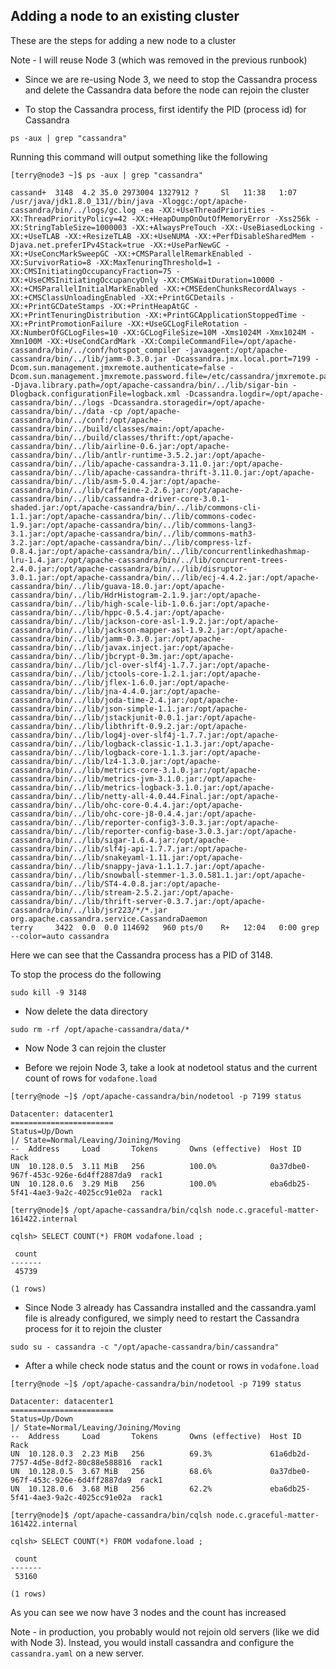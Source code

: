 ## Adding a node to an existing cluster

These are the steps for adding a new node to a cluster

Note - I will reuse Node 3 (which was removed in the previous runbook)

* Since we are re-using Node 3, we need to stop the Cassandra process and delete the Cassandra data before the node can rejoin the cluster

* To stop the Cassandra process, first identify the PID (process id) for Cassandra

```
ps -aux | grep "cassandra"
```
Running this command will output something like the following 

```
[terry@node3 ~]$ ps -aux | grep "cassandra"
	
cassand+  3148  4.2 35.0 2973004 1327912 ?     Sl   11:38   1:07 /usr/java/jdk1.8.0_131//bin/java -Xloggc:/opt/apache-cassandra/bin/../logs/gc.log -ea -XX:+UseThreadPriorities -XX:ThreadPriorityPolicy=42 -XX:+HeapDumpOnOutOfMemoryError -Xss256k -XX:StringTableSize=1000003 -XX:+AlwaysPreTouch -XX:-UseBiasedLocking -XX:+UseTLAB -XX:+ResizeTLAB -XX:+UseNUMA -XX:+PerfDisableSharedMem -Djava.net.preferIPv4Stack=true -XX:+UseParNewGC -XX:+UseConcMarkSweepGC -XX:+CMSParallelRemarkEnabled -XX:SurvivorRatio=8 -XX:MaxTenuringThreshold=1 -XX:CMSInitiatingOccupancyFraction=75 -XX:+UseCMSInitiatingOccupancyOnly -XX:CMSWaitDuration=10000 -XX:+CMSParallelInitialMarkEnabled -XX:+CMSEdenChunksRecordAlways -XX:+CMSClassUnloadingEnabled -XX:+PrintGCDetails -XX:+PrintGCDateStamps -XX:+PrintHeapAtGC -XX:+PrintTenuringDistribution -XX:+PrintGCApplicationStoppedTime -XX:+PrintPromotionFailure -XX:+UseGCLogFileRotation -XX:NumberOfGCLogFiles=10 -XX:GCLogFileSize=10M -Xms1024M -Xmx1024M -Xmn100M -XX:+UseCondCardMark -XX:CompileCommandFile=/opt/apache-cassandra/bin/../conf/hotspot_compiler -javaagent:/opt/apache-cassandra/bin/../lib/jamm-0.3.0.jar -Dcassandra.jmx.local.port=7199 -Dcom.sun.management.jmxremote.authenticate=false -Dcom.sun.management.jmxremote.password.file=/etc/cassandra/jmxremote.password -Djava.library.path=/opt/apache-cassandra/bin/../lib/sigar-bin -Dlogback.configurationFile=logback.xml -Dcassandra.logdir=/opt/apache-cassandra/bin/../logs -Dcassandra.storagedir=/opt/apache-cassandra/bin/../data -cp /opt/apache-cassandra/bin/../conf:/opt/apache-cassandra/bin/../build/classes/main:/opt/apache-cassandra/bin/../build/classes/thrift:/opt/apache-cassandra/bin/../lib/airline-0.6.jar:/opt/apache-cassandra/bin/../lib/antlr-runtime-3.5.2.jar:/opt/apache-cassandra/bin/../lib/apache-cassandra-3.11.0.jar:/opt/apache-cassandra/bin/../lib/apache-cassandra-thrift-3.11.0.jar:/opt/apache-cassandra/bin/../lib/asm-5.0.4.jar:/opt/apache-cassandra/bin/../lib/caffeine-2.2.6.jar:/opt/apache-cassandra/bin/../lib/cassandra-driver-core-3.0.1-shaded.jar:/opt/apache-cassandra/bin/../lib/commons-cli-1.1.jar:/opt/apache-cassandra/bin/../lib/commons-codec-1.9.jar:/opt/apache-cassandra/bin/../lib/commons-lang3-3.1.jar:/opt/apache-cassandra/bin/../lib/commons-math3-3.2.jar:/opt/apache-cassandra/bin/../lib/compress-lzf-0.8.4.jar:/opt/apache-cassandra/bin/../lib/concurrentlinkedhashmap-lru-1.4.jar:/opt/apache-cassandra/bin/../lib/concurrent-trees-2.4.0.jar:/opt/apache-cassandra/bin/../lib/disruptor-3.0.1.jar:/opt/apache-cassandra/bin/../lib/ecj-4.4.2.jar:/opt/apache-cassandra/bin/../lib/guava-18.0.jar:/opt/apache-cassandra/bin/../lib/HdrHistogram-2.1.9.jar:/opt/apache-cassandra/bin/../lib/high-scale-lib-1.0.6.jar:/opt/apache-cassandra/bin/../lib/hppc-0.5.4.jar:/opt/apache-cassandra/bin/../lib/jackson-core-asl-1.9.2.jar:/opt/apache-cassandra/bin/../lib/jackson-mapper-asl-1.9.2.jar:/opt/apache-cassandra/bin/../lib/jamm-0.3.0.jar:/opt/apache-cassandra/bin/../lib/javax.inject.jar:/opt/apache-cassandra/bin/../lib/jbcrypt-0.3m.jar:/opt/apache-cassandra/bin/../lib/jcl-over-slf4j-1.7.7.jar:/opt/apache-cassandra/bin/../lib/jctools-core-1.2.1.jar:/opt/apache-cassandra/bin/../lib/jflex-1.6.0.jar:/opt/apache-cassandra/bin/../lib/jna-4.4.0.jar:/opt/apache-cassandra/bin/../lib/joda-time-2.4.jar:/opt/apache-cassandra/bin/../lib/json-simple-1.1.jar:/opt/apache-cassandra/bin/../lib/jstackjunit-0.0.1.jar:/opt/apache-cassandra/bin/../lib/libthrift-0.9.2.jar:/opt/apache-cassandra/bin/../lib/log4j-over-slf4j-1.7.7.jar:/opt/apache-cassandra/bin/../lib/logback-classic-1.1.3.jar:/opt/apache-cassandra/bin/../lib/logback-core-1.1.3.jar:/opt/apache-cassandra/bin/../lib/lz4-1.3.0.jar:/opt/apache-cassandra/bin/../lib/metrics-core-3.1.0.jar:/opt/apache-cassandra/bin/../lib/metrics-jvm-3.1.0.jar:/opt/apache-cassandra/bin/../lib/metrics-logback-3.1.0.jar:/opt/apache-cassandra/bin/../lib/netty-all-4.0.44.Final.jar:/opt/apache-cassandra/bin/../lib/ohc-core-0.4.4.jar:/opt/apache-cassandra/bin/../lib/ohc-core-j8-0.4.4.jar:/opt/apache-cassandra/bin/../lib/reporter-config3-3.0.3.jar:/opt/apache-cassandra/bin/../lib/reporter-config-base-3.0.3.jar:/opt/apache-cassandra/bin/../lib/sigar-1.6.4.jar:/opt/apache-cassandra/bin/../lib/slf4j-api-1.7.7.jar:/opt/apache-cassandra/bin/../lib/snakeyaml-1.11.jar:/opt/apache-cassandra/bin/../lib/snappy-java-1.1.1.7.jar:/opt/apache-cassandra/bin/../lib/snowball-stemmer-1.3.0.581.1.jar:/opt/apache-cassandra/bin/../lib/ST4-4.0.8.jar:/opt/apache-cassandra/bin/../lib/stream-2.5.2.jar:/opt/apache-cassandra/bin/../lib/thrift-server-0.3.7.jar:/opt/apache-cassandra/bin/../lib/jsr223/*/*.jar org.apache.cassandra.service.CassandraDaemon
terry     3422  0.0  0.0 114692   960 pts/0    R+   12:04   0:00 grep --color=auto cassandra
```
Here we can see that the Cassandra process has a PID of 3148.
	
To stop the process do the following
	
```
sudo kill -9 3148
```

* Now delete the data directory

```
sudo rm -rf /opt/apache-cassandra/data/*
```
	
* Now Node 3 can rejoin the cluster

* Before we rejoin Node 3, take a look at nodetool status and the current count of rows for ``vodafone.load``

```
[terry@node ~]$ /opt/apache-cassandra/bin/nodetool -p 7199 status

Datacenter: datacenter1
=======================
Status=Up/Down
|/ State=Normal/Leaving/Joining/Moving
--  Address     Load       Tokens       Owns (effective)  Host ID                               Rack
UN  10.128.0.5  3.11 MiB   256          100.0%            0a37dbe0-967f-453c-926e-6d4ff2887da9  rack1
UN  10.128.0.6  3.29 MiB   256          100.0%            eba6db25-5f41-4ae3-9a2c-4025cc91e02a  rack1
```
	
```
[terry@node]$ /opt/apache-cassandra/bin/cqlsh node.c.graceful-matter-161422.internal

cqlsh> SELECT COUNT(*) FROM vodafone.load ;
	
 count
-------
 45739
	
(1 rows)	
```

* Since Node 3 already has Cassandra installed and the cassandra.yaml file is already configured, we simply need to restart the Cassandra process for it to rejoin the cluster

```
sudo su - cassandra -c "/opt/apache-cassandra/bin/cassandra"
```
	
* After a while check node status and the count or rows in ``vodafone.load``

```
[terry@node ~]$ /opt/apache-cassandra/bin/nodetool -p 7199 status

Datacenter: datacenter1
=======================
Status=Up/Down
|/ State=Normal/Leaving/Joining/Moving
--  Address     Load       Tokens       Owns (effective)  Host ID                               Rack
UN  10.128.0.3  2.23 MiB   256          69.3%             61a6db2d-7757-4d5e-8df2-80c88e588816  rack1
UN  10.128.0.5  3.67 MiB   256          68.6%             0a37dbe0-967f-453c-926e-6d4ff2887da9  rack1
UN  10.128.0.6  3.68 MiB   256          62.2%             eba6db25-5f41-4ae3-9a2c-4025cc91e02a  rack1
```
	
```
[terry@node]$ /opt/apache-cassandra/bin/cqlsh node.c.graceful-matter-161422.internal
	
cqlsh> SELECT COUNT(*) FROM vodafone.load ;
	
 count
-------
 53160
	
(1 rows)	
```

As you can see we now have 3 nodes and the count has increased
	
Note - in production, you probably would not rejoin old servers (like we did with Node 3). Instead, you would  install cassandra and configure the ``cassandra.yaml`` on a new server.